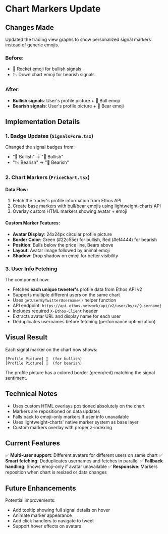 # Chart Markers Update

## Changes Made

Updated the trading view graphs to show personalized signal markers instead of generic emojis.

### Before:
- 🚀 Rocket emoji for bullish signals
- 📉 Down chart emoji for bearish signals

### After:
- **Bullish signals**: User's profile picture + 🐂 Bull emoji
- **Bearish signals**: User's profile picture + 🐻 Bear emoji

## Implementation Details

### 1. Badge Updates (`SignalsForm.tsx`)
Changed the signal badges from:
- "🚀 Bullish" → "🐂 Bullish"
- "📉 Bearish" → "🐻 Bearish"

### 2. Chart Markers (`PriceChart.tsx`)

#### Data Flow:
1. Fetch the trader's profile information from Ethos API
2. Create base markers with bull/bear emojis using lightweight-charts API
3. Overlay custom HTML markers showing avatar + emoji

#### Custom Marker Features:
- **Avatar Display**: 24x24px circular profile picture
- **Border Color**: Green (#22c55e) for bullish, Red (#ef4444) for bearish
- **Position**: Bulls below the price line, Bears above
- **Layout**: Avatar image followed by animal emoji
- **Shadow**: Drop shadow on emoji for better visibility

### 3. User Info Fetching
The component now:
- Fetches **each unique tweeter's** profile data from Ethos API v2
- Supports multiple different users on the same chart
- Uses `getUserByTwitterUsername()` helper function
- API endpoint: `https://api.ethos.network/api/v2/user/by/x/{username}`
- Includes required `X-Ethos-Client` header
- Extracts avatar URL and display name for each user
- Deduplicates usernames before fetching (performance optimization)

## Visual Result

Each signal marker on the chart now shows:
```
[Profile Picture] 🐂  (for bullish)
[Profile Picture] 🐻  (for bearish)
```

The profile picture has a colored border (green/red) matching the signal sentiment.

## Technical Notes

- Uses custom HTML overlays positioned absolutely on the chart
- Markers are repositioned on data updates
- Falls back to emoji-only markers if user info unavailable
- Uses lightweight-charts' native marker system as base layer
- Custom markers overlay with proper z-indexing

## Current Features

✅ **Multi-user support**: Different avatars for different users on same chart
✅ **Smart fetching**: Deduplicates usernames and fetches in parallel
✅ **Fallback handling**: Shows emoji-only if avatar unavailable
✅ **Responsive**: Markers reposition when chart is resized or data changes

## Future Enhancements

Potential improvements:
- Add tooltip showing full signal details on hover
- Animate marker appearance
- Add click handlers to navigate to tweet
- Support hover effects on avatars
